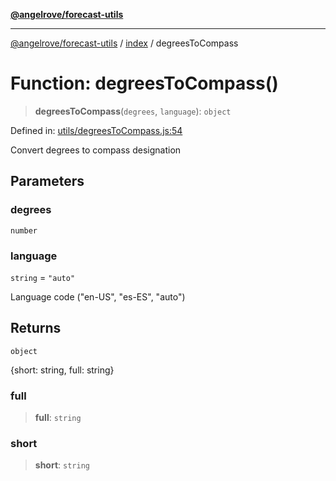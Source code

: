 [**@angelrove/forecast-utils**](../../README.md)

***

[@angelrove/forecast-utils](../../README.md) / [index](../README.md) / degreesToCompass

# Function: degreesToCompass()

> **degreesToCompass**(`degrees`, `language`): `object`

Defined in: [utils/degreesToCompass.js:54](https://github.com/angelrove/forecast-utils/blob/83a8f801e2d1ac86a424edae3898b39209a4d5b5/src/utils/degreesToCompass.js#L54)

Convert degrees to compass designation

## Parameters

### degrees

`number`

### language

`string` = `"auto"`

Language code ("en-US", "es-ES", "auto")

## Returns

`object`

{short: string, full: string}

### full

> **full**: `string`

### short

> **short**: `string`
